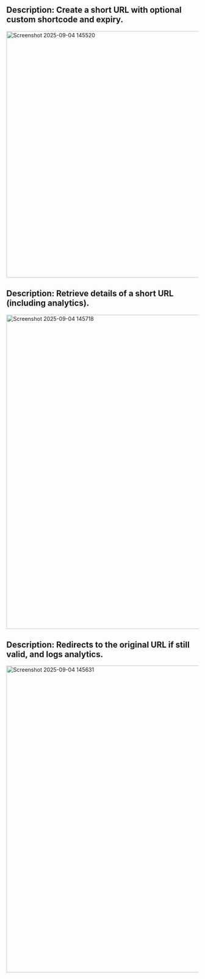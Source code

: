 ## Description: Create a short URL with optional custom shortcode and expiry.
<img width="1727" height="644" alt="Screenshot 2025-09-04 145520" src="https://github.com/user-attachments/assets/e1bfeed6-da57-40f5-b52a-d830c06897fb" />


## Description: Retrieve details of a short URL (including analytics).
<img width="1731" height="821" alt="Screenshot 2025-09-04 145718" src="https://github.com/user-attachments/assets/1529732a-5e1e-41ea-8862-b41183d4a2de" />

## Description: Redirects to the original URL if still valid, and logs analytics.
<img width="1720" height="802" alt="Screenshot 2025-09-04 145631" src="https://github.com/user-attachments/assets/6f503039-b285-415a-8fe9-33accb3c3a2c" />
